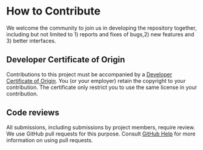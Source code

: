 # How to Contribute

We welcome the community to join us in developing the repository together, including but not limited to 1) reports and fixes of bugs,2) new features and 3) better interfaces.

## Developer Certificate of Origin

Contributions to this project must be accompanied by a [Developer Certificate of Origin](./DCO.txt). You (or your employer) retain the copyright to your contribution. The certificate only restrict you to use the same license in your contribution.

## Code reviews

All submissions, including submissions by project members, require review. We use GitHub pull requests for this purpose. Consult [GitHub Help](https://help.github.com/articles/about-pull-requests/) for more information on using pull requests.

